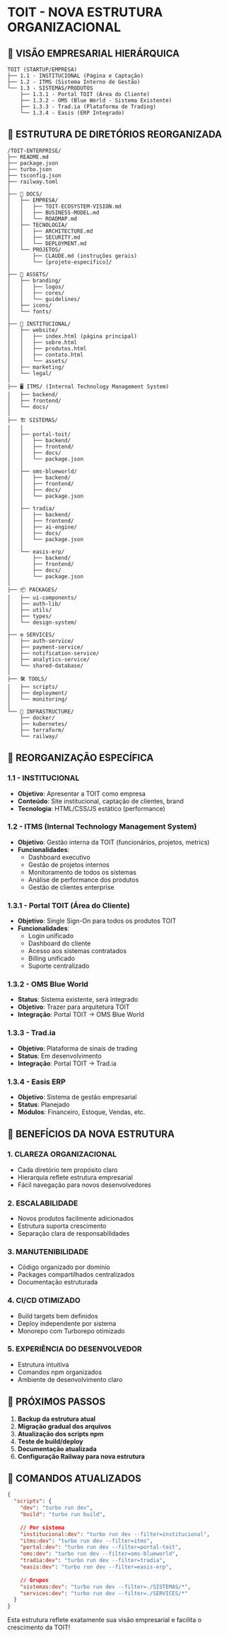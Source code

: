 # TOIT - NOVA ESTRUTURA ORGANIZACIONAL

## 🏢 VISÃO EMPRESARIAL HIERÁRQUICA

```
TOIT (STARTUP/EMPRESA)
├── 1.1 - INSTITUCIONAL (Página e Captação)
├── 1.2 - ITMS (Sistema Interno de Gestão)
└── 1.3 - SISTEMAS/PRODUTOS
    ├── 1.3.1 - Portal TOIT (Área do Cliente)
    ├── 1.3.2 - OMS (Blue World - Sistema Existente)
    ├── 1.3.3 - Trad.ia (Plataforma de Trading)
    └── 1.3.4 - Easis (ERP Integrado)
```

## 📁 ESTRUTURA DE DIRETÓRIOS REORGANIZADA

```
/TOIT-ENTERPRISE/
├── README.md
├── package.json
├── turbo.json
├── tsconfig.json
├── railway.toml
│
├── 📄 DOCS/
│   ├── EMPRESA/
│   │   ├── TOIT-ECOSYSTEM-VISION.md
│   │   ├── BUSINESS-MODEL.md
│   │   └── ROADMAP.md
│   ├── TECNOLOGIA/
│   │   ├── ARCHITECTURE.md
│   │   ├── SECURITY.md
│   │   └── DEPLOYMENT.md
│   └── PROJETOS/
│       ├── CLAUDE.md (instruções gerais)
│       └── [projeto-específico]/
│
├── 🎨 ASSETS/
│   ├── branding/
│   │   ├── logos/
│   │   ├── cores/
│   │   └── guidelines/
│   ├── icons/
│   └── fonts/
│
├── 🏢 INSTITUCIONAL/
│   ├── website/
│   │   ├── index.html (página principal)
│   │   ├── sobre.html
│   │   ├── produtos.html
│   │   ├── contato.html
│   │   └── assets/
│   ├── marketing/
│   └── legal/
│
├── 🖥️ ITMS/ (Internal Technology Management System)
│   ├── backend/
│   ├── frontend/
│   └── docs/
│
├── 🏗️ SISTEMAS/
│   │
│   ├── portal-toit/
│   │   ├── backend/
│   │   ├── frontend/
│   │   ├── docs/
│   │   └── package.json
│   │
│   ├── oms-blueworld/
│   │   ├── backend/
│   │   ├── frontend/
│   │   ├── docs/
│   │   └── package.json
│   │
│   ├── tradia/
│   │   ├── backend/
│   │   ├── frontend/
│   │   ├── ai-engine/
│   │   ├── docs/
│   │   └── package.json
│   │
│   └── easis-erp/
│       ├── backend/
│       ├── frontend/
│       ├── docs/
│       └── package.json
│
├── 📦 PACKAGES/
│   ├── ui-components/
│   ├── auth-lib/
│   ├── utils/
│   ├── types/
│   └── design-system/
│
├── ⚙️ SERVICES/
│   ├── auth-service/
│   ├── payment-service/
│   ├── notification-service/
│   ├── analytics-service/
│   └── shared-database/
│
├── 🛠️ TOOLS/
│   ├── scripts/
│   ├── deployment/
│   └── monitoring/
│
└── 🚀 INFRASTRUCTURE/
    ├── docker/
    ├── kubernetes/
    ├── terraform/
    └── railway/
```

## 🎯 REORGANIZAÇÃO ESPECÍFICA

### 1.1 - INSTITUCIONAL
- **Objetivo**: Apresentar a TOIT como empresa
- **Conteúdo**: Site institucional, captação de clientes, brand
- **Tecnologia**: HTML/CSS/JS estático (performance)

### 1.2 - ITMS (Internal Technology Management System)
- **Objetivo**: Gestão interna da TOIT (funcionários, projetos, metrics)
- **Funcionalidades**:
  - Dashboard executivo
  - Gestão de projetos internos
  - Monitoramento de todos os sistemas
  - Análise de performance dos produtos
  - Gestão de clientes enterprise

### 1.3.1 - Portal TOIT (Área do Cliente)
- **Objetivo**: Single Sign-On para todos os produtos TOIT
- **Funcionalidades**:
  - Login unificado
  - Dashboard do cliente
  - Acesso aos sistemas contratados
  - Billing unificado
  - Suporte centralizado

### 1.3.2 - OMS Blue World
- **Status**: Sistema existente, será integrado
- **Objetivo**: Trazer para arquitetura TOIT
- **Integração**: Portal TOIT → OMS Blue World

### 1.3.3 - Trad.ia
- **Objetivo**: Plataforma de sinais de trading
- **Status**: Em desenvolvimento
- **Integração**: Portal TOIT → Trad.ia

### 1.3.4 - Easis ERP
- **Objetivo**: Sistema de gestão empresarial
- **Status**: Planejado
- **Módulos**: Financeiro, Estoque, Vendas, etc.

## 🔄 BENEFÍCIOS DA NOVA ESTRUTURA

### 1. CLAREZA ORGANIZACIONAL
- Cada diretório tem propósito claro
- Hierarquia reflete estrutura empresarial
- Fácil navegação para novos desenvolvedores

### 2. ESCALABILIDADE
- Novos produtos facilmente adicionados
- Estrutura suporta crescimento
- Separação clara de responsabilidades

### 3. MANUTENIBILIDADE
- Código organizado por domínio
- Packages compartilhados centralizados
- Documentação estruturada

### 4. CI/CD OTIMIZADO
- Build targets bem definidos
- Deploy independente por sistema
- Monorepo com Turborepo otimizado

### 5. EXPERIÊNCIA DO DESENVOLVEDOR
- Estrutura intuitiva
- Comandos npm organizados
- Ambiente de desenvolvimento claro

## 🚀 PRÓXIMOS PASSOS

1. **Backup da estrutura atual**
2. **Migração gradual dos arquivos**
3. **Atualização dos scripts npm**
4. **Teste de build/deploy**
5. **Documentação atualizada**
6. **Configuração Railway para nova estrutura**

## 📝 COMANDOS ATUALIZADOS

```json
{
  "scripts": {
    "dev": "turbo run dev",
    "build": "turbo run build",
    
    // Por sistema
    "institucional:dev": "turbo run dev --filter=institucional",
    "itms:dev": "turbo run dev --filter=itms",
    "portal:dev": "turbo run dev --filter=portal-toit",
    "oms:dev": "turbo run dev --filter=oms-blueworld", 
    "tradia:dev": "turbo run dev --filter=tradia",
    "easis:dev": "turbo run dev --filter=easis-erp",
    
    // Grupos
    "sistemas:dev": "turbo run dev --filter=./SISTEMAS/*",
    "services:dev": "turbo run dev --filter=./SERVICES/*"
  }
}
```

Esta estrutura reflete exatamente sua visão empresarial e facilita o crescimento da TOIT!